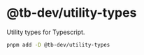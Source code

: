 # @tb-dev/utility-types

Utility types for Typescript.

```bash
pnpm add -D @tb-dev/utility-types
```